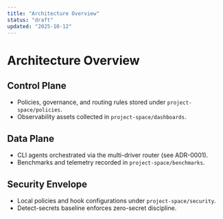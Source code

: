 ```yaml
---
title: "Architecture Overview"
status: "draft"
updated: "2025-10-12"
---
```


# Architecture Overview

## Control Plane
- Policies, governance, and routing rules stored under `project-space/policies`.
- Observability assets collected in `project-space/dashboards`.

## Data Plane
- CLI agents orchestrated via the multi-driver router (see ADR-0001).
- Benchmarks and telemetry recorded in `project-space/benchmarks`.

## Security Envelope
- Local policies and hook configurations under `project-space/security`.
- Detect-secrets baseline enforces zero-secret discipline.
